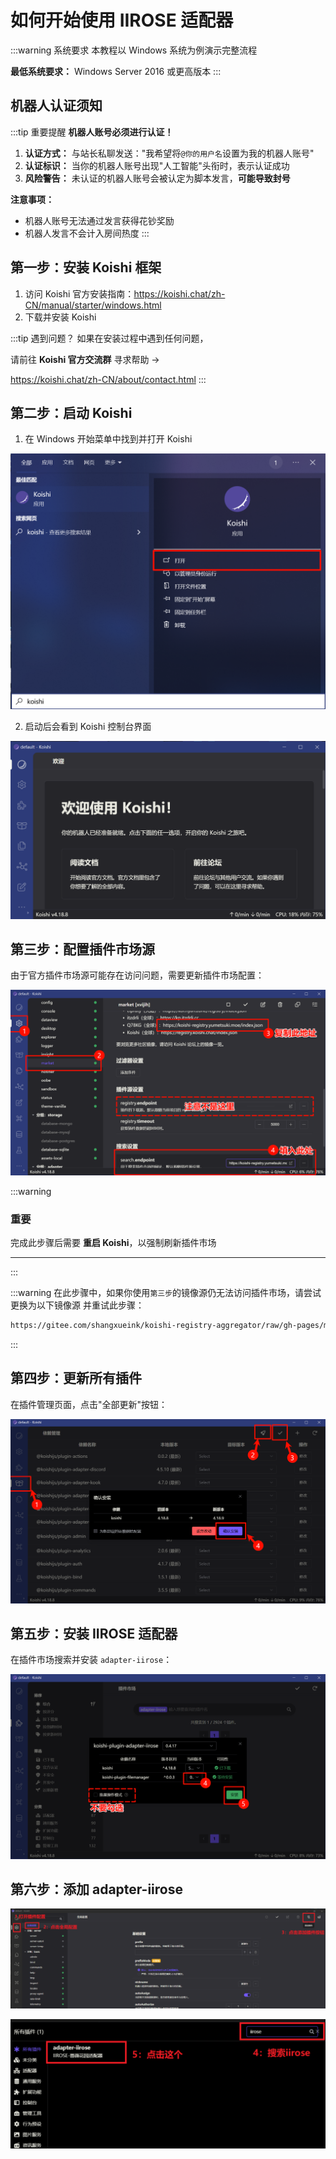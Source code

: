 # 如何开始使用 IIROSE 适配器

:::warning 系统要求
本教程以 Windows 系统为例演示完整流程

**最低系统要求：** Windows Server 2016 或更高版本
:::

## 机器人认证须知

:::tip 重要提醒
**机器人账号必须进行认证！**

1. **认证方式：** 与站长私聊发送："我希望将`@你的用户名`设置为我的机器人账号"
2. **认证标识：** 当你的机器人账号出现"人工智能"头衔时，表示认证成功
3. **风险警告：** 未认证的机器人账号会被认定为脚本发言，**可能导致封号**

**注意事项：**
- 机器人账号无法通过发言获得花钞奖励
- 机器人发言不会计入房间热度
:::


## 第一步：安装 Koishi 框架

1. 访问 Koishi 官方安装指南：https://koishi.chat/zh-CN/manual/starter/windows.html
2. 下载并安装 Koishi

:::tip 遇到问题？
如果在安装过程中遇到任何问题，

请前往 **Koishi 官方交流群** 寻求帮助 ->

https://koishi.chat/zh-CN/about/contact.html
:::

## 第二步：启动 Koishi

1. 在 Windows 开始菜单中找到并打开 Koishi

![启动 Koishi](./../../public/assets/start/698dd082-9d58-45b2-aa7c-ed4241dd1d45.png)

2. 启动后会看到 Koishi 控制台界面

![Koishi 控制台](./../../public/assets/start/0d576fa6-c5e4-4f5d-8466-04b87c805892.png)

## 第三步：配置插件市场源

由于官方插件市场源可能存在访问问题，需要更新插件市场配置：

![配置插件市场源](./../../public/assets/start/67482a19-b762-44f7-881f-d137f7fab3a9.png)



:::warning 
### 重要
完成此步骤后需要 **重启 Koishi**，以强制刷新插件市场

---
:::

:::warning 
在此步骤中，如果你使用`第三步`的镜像源仍无法访问插件市场，请尝试更换为以下镜像源 并重试此步骤：
```bash
https://gitee.com/shangxueink/koishi-registry-aggregator/raw/gh-pages/market.json
```
:::

## 第四步：更新所有插件

在插件管理页面，点击"全部更新"按钮：

![更新插件](./../../public/assets/start/a24e3e01-a1c9-4ad3-ab0c-6664de7208e5.png)

## 第五步：安装 IIROSE 适配器

在插件市场搜索并安装 `adapter-iirose`：

![安装 adapter-iirose](./../../public/assets/start/a415c368-0240-4f3f-9e5c-d311c46e0355.png)


## 第六步：添加 adapter-iirose

![添加 adapter-iirose](./../../public/assets/start/718e8da7-98f1-4927-b04f-a73e23f5a482.png)

![配置界面](./../../public/assets/start/ec25fd4b-2767-46ac-a7a8-2bb280a9d001.png)

